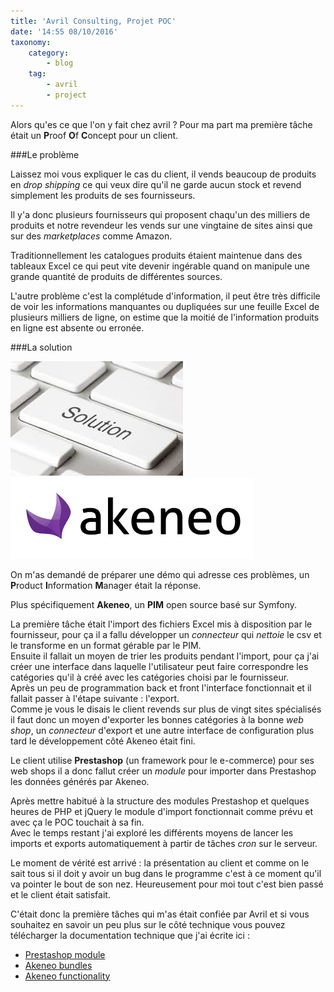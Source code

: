 ```yaml
---
title: 'Avril Consulting, Projet POC'
date: '14:55 08/10/2016'
taxonomy:
    category:
        - blog
    tag:
        - avril
        - project
---
```

 
Alors qu'es ce que l'on y fait chez avril ? Pour ma part ma première tâche était un **P**roof **O**f **C**oncept pour un client.  
 
###Le problème  
 
Laissez moi vous expliquer le cas du client, il vends beaucoup de produits en *drop shipping* ce qui veux dire qu'il ne garde aucun stock et revend simplement les produits de ses fournisseurs.  
 
Il y'a donc plusieurs fournisseurs qui proposent chaqu'un des milliers de produits et notre revendeur les vends sur une vingtaine de sites ainsi que sur des *marketplaces* comme Amazon.  
 
Traditionnellement les catalogues produits étaient maintenue dans des tableaux Excel ce qui peut vite devenir ingérable quand on manipule une grande quantité de produits de différentes sources.  
 
L'autre problème c'est la complétude d'information, il peut être très difficile de voir les informations manquantes ou dupliquées sur une feuille Excel de plusieurs milliers de ligne, on estime que la moitié de l'information produits en ligne est absente ou erronée.  
 
###La solution  
 
![](solution.jpeg?resize=150)![](b_akeneo.png?resize=150)  
 
On m'as demandé de préparer une démo qui adresse ces problèmes, un **P**roduct **I**nformation **M**anager était la réponse.  
 
Plus spécifiquement **Akeneo**, un **PIM** open source basé sur Symfony.  
 
La première tâche était l'import des fichiers Excel mis à disposition par le fournisseur, pour ça il a fallu développer un *connecteur* qui *nettoie* le csv et le transforme en un format gérable par le PIM.  
Ensuite il fallait un moyen de trier les produits pendant l'import, pour ça j'ai créer une interface dans laquelle l'utilisateur peut faire correspondre les catégories qu'il à créé avec les catégories choisi par le fournisseur.  
Après un peu de programmation back et front l'interface fonctionnait et il fallait passer à l'étape suivante : l'export.  
Comme je vous le disais le client revends sur plus de vingt sites spécialisés il faut donc un moyen d'exporter les bonnes catégories à la bonne *web shop*, un *connecteur* d'export et une autre interface de configuration plus tard le développement côté Akeneo était fini.  
 
Le client utilise **Prestashop** (un framework pour le e-commerce) pour ses web shops il a donc fallut créer un *module* pour importer dans Prestashop les données générés par Akeneo.  
 
Après mettre habitué à la structure des modules Prestashop et quelques heures de PHP et jQuery le module d'import fonctionnait comme prévu et avec ça le POC touchait à sa fin.  
Avec le temps restant j'ai exploré les différents moyens de lancer les imports et exports automatiquement à partir de tâches *cron* sur le serveur.  
 
Le moment de vérité est arrivé : la présentation au client et comme on le sait tous si il doit y avoir un bug dans le programme c'est à ce moment qu'il va pointer le bout de son nez. Heureusement pour moi tout c'est bien passé et le client était satisfait.  
 
C'était donc la première tâches qui m'as était confiée par Avril et si vous souhaitez en savoir un peu plus sur le côté technique vous pouvez télécharger la documentation technique que j'ai écrite ici :  
* [Prestashop module](AkeneoImport%20Prestashop%20Module.pdf)  
* [Akeneo bundles](Akeneo%20POC%20Bundles.pdf)  
* [Akeneo functionality](Akeneo%20POC%20fonctionnalit%C3%A9s.pdf)  